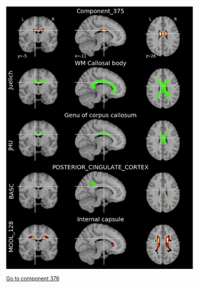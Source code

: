 


![375](preliminary/375.jpg "Component 375")

[Go to component 376](https://parietal-inria.github.io/MODL_atlas/1024/376 "Component 376")